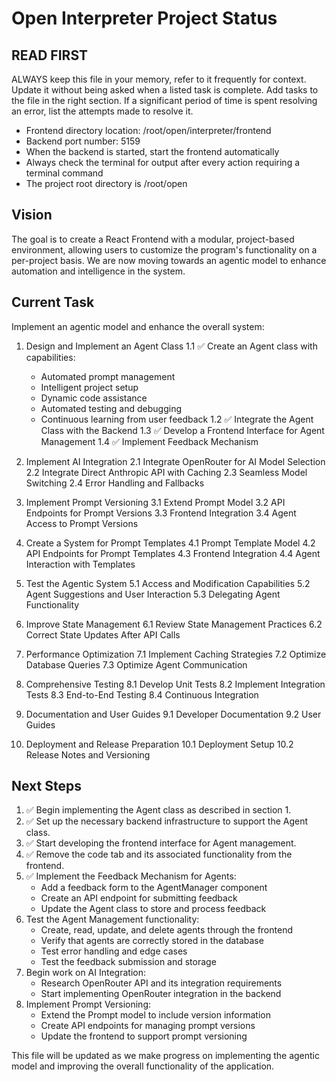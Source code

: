 # Open Interpreter Project Status

## READ FIRST 
ALWAYS keep this file in your memory, refer to it frequently for context. Update it without being asked when a listed task is complete. 
Add tasks to the file in the right section. If a significant period of time is spent resolving an error, list the attempts made to
resolve it.

- Frontend directory location: /root/open/interpreter/frontend
- Backend port number: 5159
- When the backend is started, start the frontend automatically
- Always check the terminal for output after every action requiring a terminal command
- The project root directory is /root/open

## Vision
The goal is to create a React Frontend with a modular, project-based environment, allowing users to customize the program's functionality on a per-project basis. We are now moving towards an agentic model to enhance automation and intelligence in the system.

## Current Task

Implement an agentic model and enhance the overall system:

1. Design and Implement an Agent Class
   1.1 ✅ Create an Agent class with capabilities:
   - Automated prompt management
   - Intelligent project setup
   - Dynamic code assistance
   - Automated testing and debugging
   - Continuous learning from user feedback
   1.2 ✅ Integrate the Agent Class with the Backend
   1.3 ✅ Develop a Frontend Interface for Agent Management
   1.4 ✅ Implement Feedback Mechanism

2. Implement AI Integration
   2.1 Integrate OpenRouter for AI Model Selection
   2.2 Integrate Direct Anthropic API with Caching
   2.3 Seamless Model Switching
   2.4 Error Handling and Fallbacks

3. Implement Prompt Versioning
   3.1 Extend Prompt Model
   3.2 API Endpoints for Prompt Versions
   3.3 Frontend Integration
   3.4 Agent Access to Prompt Versions

4. Create a System for Prompt Templates
   4.1 Prompt Template Model
   4.2 API Endpoints for Prompt Templates
   4.3 Frontend Integration
   4.4 Agent Interaction with Templates

5. Test the Agentic System
   5.1 Access and Modification Capabilities
   5.2 Agent Suggestions and User Interaction
   5.3 Delegating Agent Functionality

6. Improve State Management
   6.1 Review State Management Practices
   6.2 Correct State Updates After API Calls

7. Performance Optimization
   7.1 Implement Caching Strategies
   7.2 Optimize Database Queries
   7.3 Optimize Agent Communication

8. Comprehensive Testing
   8.1 Develop Unit Tests
   8.2 Implement Integration Tests
   8.3 End-to-End Testing
   8.4 Continuous Integration

9. Documentation and User Guides
   9.1 Developer Documentation
   9.2 User Guides

10. Deployment and Release Preparation
    10.1 Deployment Setup
    10.2 Release Notes and Versioning

## Next Steps

1. ✅ Begin implementing the Agent class as described in section 1.
2. ✅ Set up the necessary backend infrastructure to support the Agent class.
3. ✅ Start developing the frontend interface for Agent management.
4. ✅ Remove the code tab and its associated functionality from the frontend.
5. ✅ Implement the Feedback Mechanism for Agents:
   - Add a feedback form to the AgentManager component
   - Create an API endpoint for submitting feedback
   - Update the Agent class to store and process feedback
6. Test the Agent Management functionality:
   - Create, read, update, and delete agents through the frontend
   - Verify that agents are correctly stored in the database
   - Test error handling and edge cases
   - Test the feedback submission and storage
7. Begin work on AI Integration:
   - Research OpenRouter API and its integration requirements
   - Start implementing OpenRouter integration in the backend
8. Implement Prompt Versioning:
   - Extend the Prompt model to include version information
   - Create API endpoints for managing prompt versions
   - Update the frontend to support prompt versioning

This file will be updated as we make progress on implementing the agentic model and improving the overall functionality of the application.